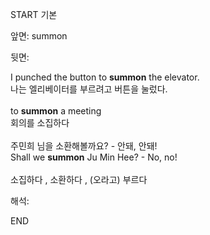 START
기본

앞면:
summon


뒷면:
<div><div>I punched the button to <strong>summon</strong> the elevator. </div><div><div>나는 엘리베이터를 부르려고 버튼을 눌렀다.</div></div></div><div><br></div><div><div>to <strong>summon</strong> a meeting </div><div><div>회의를 소집하다</div></div></div><div><br></div><div><div><div>주민희 님을 소환해볼까요? - 안돼, 안돼!</div></div><div><div>Shall we <strong>summon</strong> Ju Min Hee? - No, no!</div></div></div><div><br></div><div>소집하다 , 소환하다 , (오라고) 부르다</div>


해석:

END